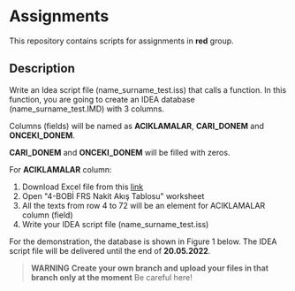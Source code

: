 # Assignments
This repository contains scripts for assignments in **red** group.

## Description

Write an Idea script file (name_surname_test.iss) that calls a function. 
In this function, you are going to create an IDEA database (name_surname_test.IMD) with 3 columns.

Columns (fields) will be named as **ACIKLAMALAR**, **CARI_DONEM** and **ONCEKI_DONEM**.

**CARI_DONEM** and **ONCEKI_DONEM** will be filled with zeros.

For **ACIKLAMALAR** column:
1.	Download Excel file from this [link](https://www.kgk.gov.tr/Portalv2Uploads/files/Duyurular/v2/TMS/EFRS/EFR_BOBIFRS_19032020/4-%20BOB%C4%B0%20FRS%20Nakit%20Ak%C4%B1%C5%9F%20Tablosu%20-%20Dolayl%C4%B1%20Y%C3%B6ntem%20(Konsolide).xlsx)
2.	Open "4-BOBİ FRS Nakit Akış Tablosu" worksheet
3.	All the texts from row 4 to 72 will be an element for ACIKLAMALAR column (field)
4.	Write your IDEA script file (name_surname_test.iss)

For the demonstration, the database is shown in Figure 1 below.
The IDEA script file will be delivered until the end of **20.05.2022**.

> **WARNING** **Create your own branch and upload your files in that branch only at the moment** Be careful here!
